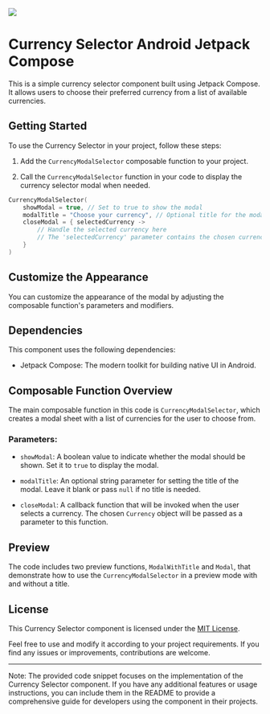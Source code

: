 [![](https://jitpack.io/v/spijkermenno/currency-selector-android-Jetpack-compose.svg)](https://jitpack.io/#spijkermenno/currency-selector-android-Jetpack-compose)

# Currency Selector Android Jetpack Compose

This is a simple currency selector component built using Jetpack Compose. It allows users to choose their preferred currency from a list of available currencies.

## Getting Started

To use the Currency Selector in your project, follow these steps:

1. Add the `CurrencyModalSelector` composable function to your project.

2. Call the `CurrencyModalSelector` function in your code to display the currency selector modal when needed.

```kotlin
CurrencyModalSelector(
    showModal = true, // Set to true to show the modal
    modalTitle = "Choose your currency", // Optional title for the modal
    closeModal = { selectedCurrency ->
        // Handle the selected currency here
        // The 'selectedCurrency' parameter contains the chosen currency data
    }
)
```

## Customize the Appearance

You can customize the appearance of the modal by adjusting the composable function's parameters and modifiers.

## Dependencies

This component uses the following dependencies:

- Jetpack Compose: The modern toolkit for building native UI in Android.

## Composable Function Overview

The main composable function in this code is `CurrencyModalSelector`, which creates a modal sheet with a list of currencies for the user to choose from.

### Parameters:

- `showModal`: A boolean value to indicate whether the modal should be shown. Set it to `true` to display the modal.

- `modalTitle`: An optional string parameter for setting the title of the modal. Leave it blank or pass `null` if no title is needed.

- `closeModal`: A callback function that will be invoked when the user selects a currency. The chosen `Currency` object will be passed as a parameter to this function.

## Preview

The code includes two preview functions, `ModalWithTitle` and `Modal`, that demonstrate how to use the `CurrencyModalSelector` in a preview mode with and without a title.

## License

This Currency Selector component is licensed under the [MIT License](LICENSE).

Feel free to use and modify it according to your project requirements. If you find any issues or improvements, contributions are welcome.

---

Note: The provided code snippet focuses on the implementation of the Currency Selector component. If you have any additional features or usage instructions, you can include them in the README to provide a comprehensive guide for developers using the component in their projects.
